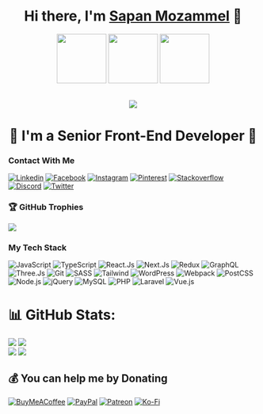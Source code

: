

<div id="header" align="center">

# Hi there, I'm [Sapan Mozammel][website] 👋  
  <img src="https://media.giphy.com/media/HwBlFQZFcAoUcPHZdX/giphy.gif" width="100"/>
  <img src="https://media.giphy.com/media/M9gbBd9nbDrOTu1Mqx/giphy.gif" width="100"/>
  <img src="https://media.giphy.com/media/HwBlFQZFcAoUcPHZdX/giphy.gif" width="100"/>
  <br/>
  <br/>

[![](https://visitcount.itsvg.in/api?id=SapanMozammel&icon=5&color=12)](https://visitcount.itsvg.in)
# 🌟 I'm a Senior Front-End Developer 🌟
</div>


### Contact With Me

[![Linkedin](https://img.shields.io/badge/-Linkedin-%232c3e50?style=for-the-badge&logo=linkedin)](https://www.linkedin.com/in/sapanmozammel/)
[![Facebook](https://img.shields.io/badge/-Facebook-%232c3e50?style=for-the-badge&logo=facebook)](https://www.facebook.com/profile.php?viewas=100000686899395&id=100006385456989)
[![Instagram](https://img.shields.io/badge/-Instagram-%232c3e50?style=for-the-badge&logo=instagram)](https://www.instagram.com/sapanmozammel/?fbclid=IwAR260q7QCVQA8rdLw6tVloZMaaKeC0ldxAd_pl7Dc4t7CSNGBdpvSjvxe9I)
[![Pinterest](https://img.shields.io/badge/-Pinterest-%232c3e50?style=for-the-badge&logo=pinterest)](https://www.pinterest.com/sapanmozammel/)
[![Stackoverflow](https://img.shields.io/badge/-Stackoverflow-%232c3e50?style=for-the-badge&logo=stackoverflow)](https://stackoverflow.com/users/18916441/mozammel-ali)
[![Discord](https://img.shields.io/badge/-Discord-%232c3e50?style=for-the-badge&logo=discord)](https://discord.com/users/sapanmozammel)
[![Twitter](https://img.shields.io/badge/-Twitter-%232c3e50?style=for-the-badge&logo=twitter)](https://twitter.com/sapan_mozammel)



### 🏆 GitHub Trophies
![](https://github-profile-trophy.vercel.app/?username=SapanMozammel&theme=onedark&no-frame=false&no-bg=false&margin-w=4)

### My Tech Stack

![JavaScript](https://img.shields.io/badge/-JavaScript-%232c3e50?style=for-the-badge&logo=javascript)
![TypeScript](https://img.shields.io/badge/-TypeScript-%232c3e50?style=for-the-badge&logo=typescript)
![React.Js](https://img.shields.io/badge/-React.Js-%232c3e50?style=for-the-badge&logo=react)
![Next.Js](https://img.shields.io/badge/-Next.Js-%232c3e50?style=for-the-badge&logo=Next.js)
![Redux](https://img.shields.io/badge/-Redux-%232c3e50?style=for-the-badge&logo=redux)
![GraphQL](https://img.shields.io/badge/-GraphQL-%232c3e50?style=for-the-badge&logo=GraphQL)
![Three.Js](https://img.shields.io/badge/-Three.Js-%232c3e50?style=for-the-badge&logo=three.js)
![Git](https://img.shields.io/badge/-Git-%232c3e50?style=for-the-badge&logo=git)
![SASS](https://img.shields.io/badge/-SASS-%232c3e50?style=for-the-badge&logo=sass)
![Tailwind](https://img.shields.io/badge/-Tailwind-%232c3e50?style=for-the-badge&logo=tailwindcss)
![WordPress](https://img.shields.io/badge/-WordPress-%232c3e50?style=for-the-badge&logo=wordpress)
![Webpack](https://img.shields.io/badge/-Webpack-%232c3e50?style=for-the-badge&logo=Webpack)
![PostCSS](https://img.shields.io/badge/-PostCSS-%232c3e50?style=for-the-badge&logo=postcss)
![Node.js](https://img.shields.io/badge/-Node.js-%232c3e50?style=for-the-badge&logo=nodedotjs)
![jQuery](https://img.shields.io/badge/-jQuery-%232c3e50?style=for-the-badge&logo=jQuery)
![MySQL](https://img.shields.io/badge/-MySQL-%232c3e50?style=for-the-badge&logo=MySQL)
![PHP](https://img.shields.io/badge/-PHP-%232c3e50?style=for-the-badge&logo=PHP)
![Laravel](https://img.shields.io/badge/-Laravel-%232c3e50?style=for-the-badge&logo=laravel)
![Vue.js](https://img.shields.io/badge/-Vue.js-%232c3e50?style=for-the-badge&logo=vuedotjs)


# 📊 GitHub Stats:
![](https://github-contributor-stats.vercel.app/api?username=SapanMozammel&limit=5&theme=dark&combine_all_yearly_contributions=true)
![](https://github-readme-stats.vercel.app/api/top-langs?username=SapanMozammel&show_icons=true&locale=en&theme=dark)<br/>
![](https://github-readme-stats.vercel.app/api?username=SapanMozammel&theme=dark&hide_border=false&include_all_commits=true&count_private=true)
![](https://github-readme-streak-stats.herokuapp.com/?user=SapanMozammel&theme=dark&hide_border=false)<br/>


## 💰 You can help me by Donating
[![BuyMeACoffee](https://img.shields.io/badge/Buy%20Me%20a%20Coffee-ffdd00?style=for-the-badge&logo=buy-me-a-coffee&logoColor=black)](https://buymeacoffee.com/sapanmozammel) [![PayPal](https://img.shields.io/badge/PayPal-00457C?style=for-the-badge&logo=paypal&logoColor=white)](https://paypal.me/sapanmozammel) [![Patreon](https://img.shields.io/badge/Patreon-F96854?style=for-the-badge&logo=patreon&logoColor=white)](https://patreon.com/sapanmozammel) [![Ko-Fi](https://img.shields.io/badge/Ko--fi-F16061?style=for-the-badge&logo=ko-fi&logoColor=white)](https://ko-fi.com/sapanmozammel) 



[website]: https://sapan-portfolio.vercel.app
